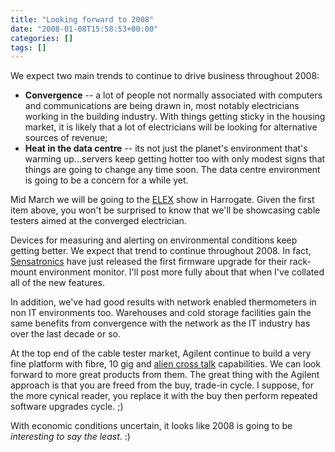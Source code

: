 ```yaml
---
title: "Looking forward to 2008"
date: "2008-01-08T15:58:53+00:00"
categories: []
tags: []
---
```


<p>We expect two main trends to continue to drive business throughout 2008:</p>
<ul>
<li><strong>Convergence</strong> -- a lot of people not normally associated with computers and communications are being drawn in, most notably electricians working in the building industry. With things getting sticky in the housing market, it is likely that a lot of electricians will be looking for alternative sources of revenue;</li>
<li><strong>Heat in the data centre</strong> -- its not just the planet's environment that's warming up...servers keep getting hotter too with only modest signs that things are going to change any time soon. The data centre environment is going to be a concern for a while yet.</li></ul>
<p>Mid March we will be going to the <a title="ELEX Show" href="http://www.elexshow.info/">ELEX</a> show in Harrogate. Given the first item above, you won't be surprised to know that we'll be showcasing cable testers aimed at the converged electrician.</p>
<p>Devices for measuring and alerting on environmental conditions keep getting better. We expect that trend to continue throughout 2008. In fact, <a href="http://www.sensatronics.co.uk/">Sensatronics</a> have just released the first firmware upgrade for their rack-mount environment monitor. I'll post more fully about that when I've collated all of the new features.</p>
<p>In addition, we've had good results with network enabled thermometers in non IT environments too. Warehouses and cold storage facilities gain the same benefits from convergence with the network as the IT industry has over the last decade or so.</p>
<p>At the top end of the cable tester market, Agilent continue to build a very fine platform with fibre, 10 gig and <a href="http://searchdatacenter.techtarget.com/sDefinition/0,,sid80_gci1084723,00.html">alien cross talk</a> capabilities. We can look forward to more great products from them. The great thing with the Agilent approach is that you are freed from the buy, trade-in cycle. I suppose, for the more cynical reader, you replace it with the buy then perform repeated software upgrades cycle. ;)</p>
<p>With economic conditions uncertain, it looks like 2008 is going to be <em>interesting to say the least</em>. :)</p>
